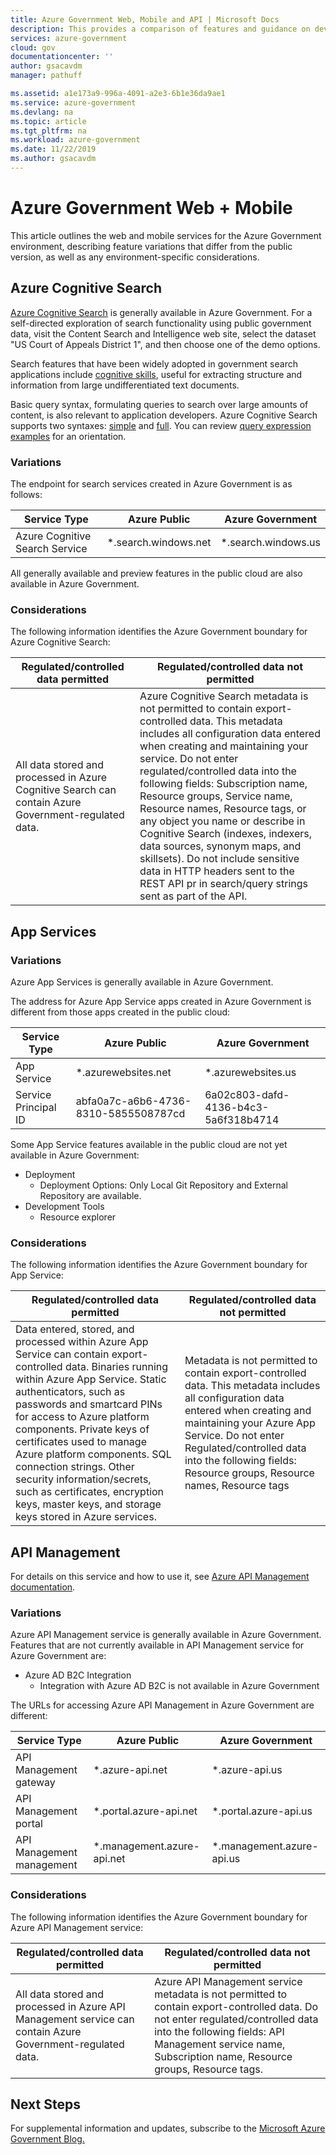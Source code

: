```yaml
---
title: Azure Government Web, Mobile and API | Microsoft Docs
description: This provides a comparison of features and guidance on developing applications for Azure Government
services: azure-government
cloud: gov
documentationcenter: ''
author: gsacavdm
manager: pathuff

ms.assetid: a1e173a9-996a-4091-a2e3-6b1e36da9ae1
ms.service: azure-government
ms.devlang: na
ms.topic: article
ms.tgt_pltfrm: na
ms.workload: azure-government
ms.date: 11/22/2019
ms.author: gsacavdm
---
```

# Azure Government Web + Mobile

This article outlines the web and mobile services for the Azure Government environment, describing feature variations that differ from the public version, as well as any environment-specific considerations.

## Azure Cognitive Search

[Azure Cognitive Search](https://docs.microsoft.com/azure/search/) is generally available in Azure Government. For a self-directed exploration of search functionality using public government data, visit the Content Search and Intelligence web site, select the dataset "US Court of Appeals District 1", and then choose one of the demo options.

Search features that have been widely adopted in government search applications include [cognitive skills](https://docs.microsoft.com/azure/search/cognitive-search-concept-intro), useful for extracting structure and information from large undifferentiated text documents.

Basic query syntax, formulating queries to search over large amounts of content, is also relevant to application developers. Azure Cognitive Search supports two syntaxes: [simple](https://docs.microsoft.com/azure/search/query-simple-syntax) and [full](https://docs.microsoft.com/azure/search/query-lucene-syntax). You can review [query expression examples](https://docs.microsoft.com/azure/search/search-query-simple-examples) for an orientation.

### Variations
The endpoint for search services created in Azure Government is as follows:

| Service Type | Azure Public | Azure Government |
| ------------ | ------------ | ---------------- |
| Azure Cognitive Search Service |\*.search.windows.net |\*.search.windows.us|

All generally available and preview features in the public cloud are also available in Azure Government.

### Considerations

The following information identifies the Azure Government boundary for Azure Cognitive Search:

| Regulated/controlled data permitted | Regulated/controlled data not permitted |
| ----------------------------------- | --------------------------------------- |
| All data stored and processed in Azure Cognitive Search can contain Azure Government-regulated data. | Azure Cognitive Search metadata is not permitted to contain export-controlled data. This metadata includes all configuration data entered when creating and maintaining your service. Do not enter regulated/controlled data into the following fields: Subscription name, Resource groups, Service name, Resource names, Resource tags, or any object you name or describe in Cognitive Search (indexes, indexers, data sources, synonym maps, and skillsets). Do not include sensitive data in HTTP headers sent to the REST API pr in search/query strings sent as part of the API.|

## App Services
### Variations
Azure App Services is generally available in Azure Government.

The address for Azure App Service apps created in Azure Government is different from 
those apps created in the public cloud:

| Service Type | Azure Public | Azure Government |
| --- | --- | --- |
| App Service |\*.azurewebsites.net |\*.azurewebsites.us|
| Service Principal ID| abfa0a7c-a6b6-4736-8310-5855508787cd | 6a02c803-dafd-4136-b4c3-5a6f318b4714 |

Some App Service features available in the public cloud are not yet available 
in Azure Government:

- Deployment
    - Deployment Options: Only Local Git Repository and External Repository are available.
- Development Tools
    - Resource explorer


### Considerations
The following information identifies the Azure Government boundary for App Service:

| Regulated/controlled data permitted | Regulated/controlled data not permitted |
| --- | --- |
| Data entered, stored, and processed within Azure App Service can contain export-controlled data. Binaries running within Azure App Service. Static authenticators, such as passwords and smartcard PINs for access to Azure platform components. Private keys of certificates used to manage Azure platform components. SQL connection strings. Other security information/secrets, such as certificates, encryption keys, master keys, and storage keys stored in Azure services. |Metadata is not permitted to contain export-controlled data. This metadata includes all configuration data entered when creating and maintaining your Azure App Service. Do not enter Regulated/controlled data into the following fields: Resource groups, Resource names, Resource tags|

## API Management
For details on this service and how to use it, see [Azure API Management documentation](../api-management/index.yml).

### Variations

Azure API Management service  is generally available in Azure Government. Features that are not currently available in API Management service for Azure Government are:

- Azure AD B2C Integration 
    - Integration with Azure AD B2C is not available in Azure Government 

The URLs for accessing Azure API Management in Azure Government are different:

| Service Type | Azure Public | Azure Government |
| --- | --- | --- |
|API Management gateway| \*.azure-api.net| \*.azure-api.us|
|API Management portal | \*.portal.azure-api.net |\*.portal.azure-api.us| 
|API Management management|	\*.management.azure-api.net	|\*.management.azure-api.us|

### Considerations
The following information identifies the Azure Government boundary for Azure API Management service:

| Regulated/controlled data permitted | Regulated/controlled data not permitted |
| --- | --- |
|All data stored and processed in Azure API Management service can contain Azure Government-regulated data.|Azure API Management service metadata is not permitted to contain export-controlled data. Do not enter regulated/controlled data into the following fields: API Management service name, Subscription name, Resource groups, Resource tags.|

## Next Steps
For supplemental information and updates, subscribe to the [Microsoft Azure Government Blog.](https://blogs.msdn.microsoft.com/azuregov/)

